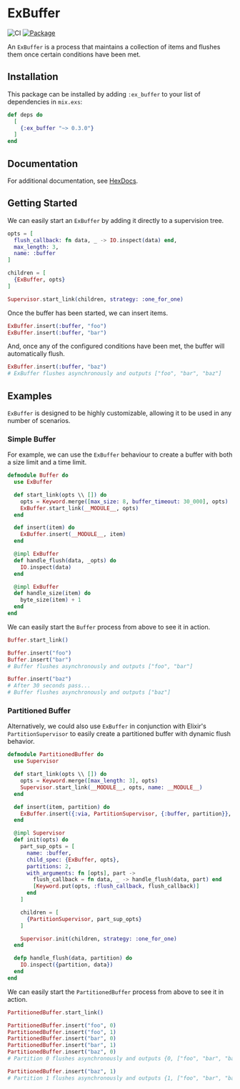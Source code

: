# ExBuffer

![CI](https://github.com/gdwoolbert3/ex_buffer/actions/workflows/ci.yml/badge.svg)
[![Package](https://img.shields.io/hexpm/v/ex_buffer.svg)](https://hex.pm/packages/ex_buffer)

An `ExBuffer` is a process that maintains a collection of items and flushes them once certain conditions have
been met.

## Installation

This package can be installed by adding `:ex_buffer` to your list of dependencies in `mix.exs`:

```elixir
def deps do
  [
    {:ex_buffer "~> 0.3.0"}
  ]
end
```

## Documentation

For additional documentation, see [HexDocs](https://hexdocs.pm/ex_buffer/readme.html).

## Getting Started

We can easily start an `ExBuffer` by adding it directly to a supervision tree.

```elixir
opts = [
  flush_callback: fn data, _ -> IO.inspect(data) end,
  max_length: 3,
  name: :buffer
]

children = [
  {ExBuffer, opts}
]

Supervisor.start_link(children, strategy: :one_for_one)
```

Once the buffer has been started, we can insert items.

```elixir
ExBuffer.insert(:buffer, "foo")
ExBuffer.insert(:buffer, "bar")
```

And, once any of the configured conditions have been met, the buffer will automatically flush.

```elixir
ExBuffer.insert(:buffer, "baz")
# ExBuffer flushes asynchronously and outputs ["foo", "bar", "baz"]
```

## Examples

`ExBuffer` is designed to be highly customizable, allowing it to be used in any number of scenarios.

### Simple Buffer

For example, we can use the `ExBuffer` behaviour to create a buffer with both a size limit and a time limit.

```elixir
defmodule Buffer do
  use ExBuffer

  def start_link(opts \\ []) do
    opts = Keyword.merge([max_size: 8, buffer_timeout: 30_000], opts)
    ExBuffer.start_link(__MODULE__, opts)
  end

  def insert(item) do
    ExBuffer.insert(__MODULE__, item)
  end

  @impl ExBuffer
  def handle_flush(data, _opts) do
    IO.inspect(data)
  end

  @impl ExBuffer
  def handle_size(item) do
    byte_size(item) + 1
  end
end
```

We can easily start the `Buffer` process from above to see it in action.

```elixir
Buffer.start_link()

Buffer.insert("foo")
Buffer.insert("bar")
# Buffer flushes asynchronously and outputs ["foo", "bar"]

Buffer.insert("baz")
# After 30 seconds pass...
# Buffer flushes asynchronously and outputs ["baz"]
```

### Partitioned Buffer

Alternatively, we could also use `ExBuffer` in conjunction with Elixir's `PartitionSupervisor` to easily
create a partitioned buffer with dynamic flush behavior.

```elixir
defmodule PartitionedBuffer do
  use Supervisor

  def start_link(opts \\ []) do
    opts = Keyword.merge([max_length: 3], opts)
    Supervisor.start_link(__MODULE__, opts, name: __MODULE__)
  end

  def insert(item, partition) do
    ExBuffer.insert({:via, PartitionSupervisor, {:buffer, partition}}, item)
  end

  @impl Supervisor
  def init(opts) do
    part_sup_opts = [
      name: :buffer,
      child_spec: {ExBuffer, opts},
      partitions: 2,
      with_arguments: fn [opts], part ->
        flush_callback = fn data, _ -> handle_flush(data, part) end
        [Keyword.put(opts, :flush_callback, flush_callback)]
      end
    ]

    children = [
      {PartitionSupervisor, part_sup_opts}
    ]

    Supervisor.init(children, strategy: :one_for_one)
  end

  defp handle_flush(data, partition) do
    IO.inspect({partition, data})
  end
end
```

We can easily start the `PartitionedBuffer` process from above to see it in action.

```elixir
PartitionedBuffer.start_link()

PartitionedBuffer.insert("foo", 0)
PartitionedBuffer.insert("foo", 1)
PartitionedBuffer.insert("bar", 0)
PartitionedBuffer.insert("bar", 1)
PartitionedBuffer.insert("baz", 0)
# Partition 0 flushes asynchronously and outputs {0, ["foo", "bar", "baz"]}

PartitionedBuffer.insert("baz", 1)
# Partition 1 flushes asynchronously and outputs {1, ["foo", "bar", "baz"]}
```
